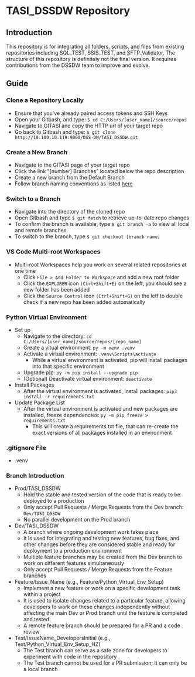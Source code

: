 # TASI_DSSDW Repository

## Introduction
This repository is for integrating all folders, scripts, and files from existing repositories including SQL_TEST, SSIS_TEST, and SFTP_Validator. The structure of this repository is definitely not the final version. It requires contributions from the DSSDW team to improve and evolve.

## Guide
### Clone a Repository Locally
- Ensure that you've already paired access tokens and SSH Keys
- Open your Gitbash, and type: `$ cd C:/Users/[user_name]/source/repos`
- Navigate to GITASI and copy the HTTP url of your target repo
- Go back to Gitbash and type: `$ git clone http://10.100.10.119:9000/DSS-DW/TASI_DSSDW.git`

### Create a New Branch
- Navigate to the GITASI page of your target repo
- Click the link "[number] Branches" located below the repo description
- Create a new branch from the Default Branch
- Follow branch naming conventions as listed [here](#branch-introduction)

### Switch to a Branch
- Navigate into the directory of the cloned repo
- Open Gitbash and type `$ git fetch` to retrieve up-to-date repo changes
- To confirm the branch is available, type `$ git branch -a` to view all local and remote branches
- To switch to the branch, type `$ git checkout [branch name]`

### VS Code Multi-root Workspaces
- Multi-root Workspaces help you work on several related repositories at one time
  - Click `File > Add Folder to Workspace` and add a new root folder
  - Click the `EXPLORER` icon `(Ctrl+Shift+E)` on the left, you should see a new folder has been added
  - Click the `Source Control` icon `(Ctrl+Shift+G)` on the letf to double check if a new repo has been added automatically

### Python Virtual Environment 
- Set up
  - Navigate to the directory: `cd C:/Users/[user_name]/source/repos/[repo_name]`
  - Create a vitual environment: `py -m venv .venv`
  - Activate a virtual environment: `.venv\Scripts\activate`
    - While a virtual environment is activated, pip will install packages into that specific environment
  - Upgrade pip: `py -m pip install --upgrade pip`
  - (Optional) Deactivate virtual environment: `deactivate`
- Install Packages
  - After the virtual environment is activated, install packages: `pip3 install -r requirements.txt`
- Update Package List
  - After the virtual environment is activated and new packages are installed, freeze dependencies: `py -m pip freeze > requirements.txt`
    - This will create a requirements.txt file, that can re-create the exact versions of all packages installed in an environment

### .gitignore File
- .venv

### Branch Introduction
- Prod/TASI_DSSDW
  - Hold the stable and tested version of the code that is ready to be deployed to a production
  - Only accept Pull Requests / Merge Requests from the Dev branch: `Dev/TASI_DSSDW`
  - No parallel development on the Prod branch
- Dev/TASI_DSSDW
  - A branch where ongoing development work takes place
  - It is used for integrating and testing new features, bug fixes, and other changes before they are considered stable and ready for deployment to a production environment
  - Multiple feature branches may be created from the Dev branch to work on different features simultaneously
  - Only accept Pull Requests / Merge Requests from the Feature branches
- Feature/Issue_Name (e.g., Feature/Python_Virtual_Env_Setup)
  - Implement a new feature or work on a specific development task within a project
  - It is used to isolate changes related to a particular feature, allowing developers to work on these changes independently without affecting the main Dev or Prod branch until the feature is completed and tested
  - A remote feature branch should be prepared for a PR and a code review 
- Test/IssueName_DevelopersInitial (e.g., Test/Python_Virtual_Env_Setup_HZ)
  - The Test branch can serve as a safe zone for developers to experiment with code in the repository
  - The Test branch cannot be used for a PR submission; It can only be a local branch